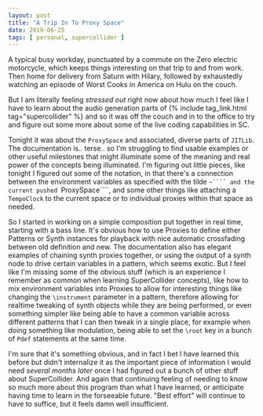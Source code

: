 ```yaml
---
layout: post
title: "A Trip In To Proxy Space"
date: 2019-06-25
tags: [ personal, supercollider ]
---
```


A typical busy workday, punctuated by a commute on the Zero electric motorcycle, which keeps things interesting on that
trip to and from work. Then home for delivery from Saturn with Hilary, followed by exhaustedly watching an episode of
Worst Cooks in America on Hulu on the couch.

But I am literally feeling *stressed out* right now about how much I feel like I have to learn about the audio
generation parts of {% include tag_link.html tag="supercollider" %} and so it was off the couch and in to the office to
try and figure out some more about some of the live coding capabilities in SC.

Tonight it was about the ```ProxySpace``` and associated, diverse parts of ```JITLib```. The documentation is.. terse..
so I'm struggling to find usable examples or other useful milestones that might illuminate some of the meaning and real
power of the concepts being illuminated. I'm figuring out little pieces, like tonight I figured out some of the
notation, in that there's a connection between the environment variables as specified with the tilde ```~```` and the
current pushed ```ProxySpace````, and some other things like attaching a ```TempoClock``` to the current space or to
individual proxies within that space as needed.

So I started in working on a simple composition put together in real time, starting with a bass line. It's obvious how
to use Proxies to define either Patterns or Synth instances for playback with nice automatic crossfading between old
definition and new. The documentation also has elegant examples of chaining synth proxies together, or using the output
of a synth node to drive certain variables in a pattern, which seems exotic. But I feel like I'm missing some of the
obvious stuff (which is an experience I remember as common when learning SuperCollider concepts), like how to mix
environment variables into Proxies to allow for interesting things like changing the ```\instrument``` parameter in a
pattern, therefore allowing for realtime tweaking of synth objects while they are being performed, or even something
simpler like being able to have a common variable across different patterns that I can then tweak in a single place, for
example when doing something like modulation, being able to set the ```\root``` key in a bunch of ```Pdef``` statements
at the same time.

I'm sure that it's something obvious, and in fact I bet I have learned this before but didn't internalize it as the
important piece of information I would need *several months later* once I had figured out a bunch of other stuff about
SuperCollider. And again that continuing feeling of needing to know so much more about this program than what I have
learned, or anticipate having time to learn in the forseeable future. "Best effort" will continue to have to suffice,
but it feels damn well insufficient.

